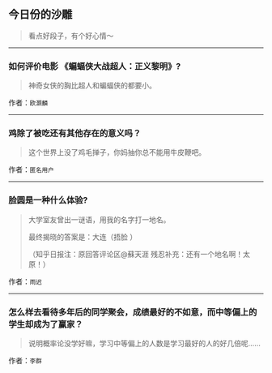 ## 今日份的沙雕

> 看点好段子，有个好心情～


 
---

### 如何评价电影 《蝙蝠侠大战超人：正义黎明》?

> 神奇女侠的胸比超人和蝙蝠侠的都要小。


作者：`欧灏麟`

---

### 鸡除了被吃还有其他存在的意义吗？

> 这个世界上没了鸡毛掸子，你妈抽你总不能用牛皮鞭吧。


作者：`匿名用户`

---

### 脸圆是一种什么体验?

> 大学室友曾出一谜语，用我的名字打一地名。
> 
> 最终揭晓的答案是：大连（捂脸 ）
> 
> （知乎日报注：原回答评论区@蘇天涯 残忍补充：还有一个地名啊！太原！）


作者：`雨迟`

---

### 怎么样去看待多年后的同学聚会，成绩最好的不如意，而中等偏上的学生却成为了赢家？

> 说明概率论没学好嘛，学习中等偏上的人数是学习最好的人的好几倍呢……


作者：`李群`